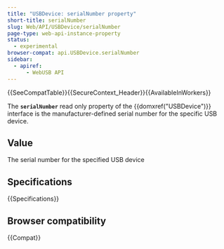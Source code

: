 ```yaml
---
title: "USBDevice: serialNumber property"
short-title: serialNumber
slug: Web/API/USBDevice/serialNumber
page-type: web-api-instance-property
status:
  - experimental
browser-compat: api.USBDevice.serialNumber
sidebar:
  - apiref:
      - WebUSB API
---
```


{{SeeCompatTable}}{{SecureContext_Header}}{{AvailableInWorkers}}

The **`serialNumber`** read only property of the
{{domxref("USBDevice")}} interface is the manufacturer-defined serial number for the
specific USB device.

## Value

The serial number for the specified USB device

## Specifications

{{Specifications}}

## Browser compatibility

{{Compat}}
